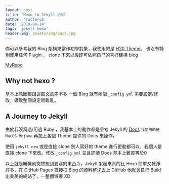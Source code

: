 ```yaml
---
layout: post
title: 'Hexo to Jekyll 心得'
author: 'racterub'
date: '2019-08-14'
tags: 'jekyll hexo'
header-img: assets/img/back.jpg
---
```


你可以參考我的 Blog 架構來當作初學對象，我使用的是 [H20 Theme](https://github.com/kaeyleo/jekyll-theme-H2O)。
也沒有特別使用任何 Plugin ， clone 下來以後即可依照自己的喜好建構 blog

[MyRepo](https://github.com/racterub/racterub.github.io)


## Why not hexo ?
基本上原因都跟[這篇文章](https://jmln.tw/blog/2017-06-27-why-i-choose-jekyll.html)差不多
一個 Blog 就有兩個 `_config.yml` 需要設定/修改，導致整個設定很雜亂。

## A Journey to Jekyll
由於我沒寫過/用過 Ruby ，我基本上的動作都是參考 Jekyll 的 [Docs](https://jekyllrb.com/docs/installation/macos/#on-mojave-1014) `我使用的是 MacOS Mojave` 再加上各個 Theme 提供的 Docs 來操作。

使用 `jekyll new` 或是直接 clone 別人寫好的 theme 進行更動都可以，我個人是直接 clone 下來改。修改 `_config.yml` 並且詳讀 Docs 基本上難度等於0

以上就是睡覺前突然想到要寫的東西ㄌ，Jekyll 架起來真的比 Hexo 簡單又乾淨許多，在 GitHub Pages 直接把 Blog 的資料整坨丟上 GitHub 他就會自己 Build 出美美的網站了，一整個懶爆 XD
